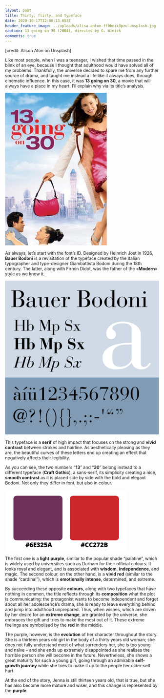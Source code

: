 ```yaml
---
layout: post
title: Thirty, flirty, and typeface
date: 2020-10-17T12:00:13.653Z
header_feature_image: ../uploads/alisa-anton-ff0hoix3pzu-unsplash.jpg
caption: 13 going on 30 (2004), directed by G. Winick
comments: true
---
```

\[credit: Alison Aton on Unsplash]

Like most people, when I was a teenager, I wished that time passed in the blink of an eye, because I thought that adulthood would have solved all of my problems. Thankfully, the universe decided to spare me from any further source of drama, and taught me instead a life like it always does, through cinematic influence. In this case, it was **13 going on 30**, a movie that will always have a place in my heart. I’ll explain why via its title’s analysis.

![[credit: azn.newsonnetflix.com]](../uploads/050ac1501798ffdf29f37ec1bf6a7edb.jpg)

As always, let’s start with the font’s ID. Designed by Heinrich Jost in 1926, **Bauer Bodoni** is a revisitation of the typeface created by the Italian typographer and type-designer Giambattista Bodoni during the 18th century. The latter, along with Firmin Didot, was the father of the «**Modern**» style as we know it.

![[credit: Wikipedia]](../uploads/bauer_bodoni_mostra.svg.png)

This typeface is a **serif** of high impact that focuses on the strong and **vivid contrast** between strokes and hairline. As aesthetically pleasing as they are, the beautiful curves of these letters end up creating an effect that negatively affects their legibility.

As you can see, the two numbers “**13**” and “**30**” belong instead to a different typeface (**Craft Gothic**), a sans-serif, its simplicity creating a nice, **smooth contrast** as it is placed side by side with the bold and elegant Bodoni. Not only they differ in font, but also in colour.

![](../uploads/prettycolor.png)

The first one is a **light** **purple**, similar to the popular shade “palatine”, which is widely used by universities such as Durham for their official colours. It looks royal and elegant, and is associated with **wisdom**, **independence**, and magic. The second colour, on the other hand, is a **vivid red** (similar to the shade “cardinal”), which is **emotionally intense**, determined, and extreme.

By succeeding these opposite **colours**, along with two typefaces that have nothing in common, the title reflects through its **composition** what the plot is communicating: the protagonist wants to become independent and forget about all her adolescence’s drama, she is ready to leave everything behind and jump into adulthood unprepared. Thus, when wishes, which are driven by her desire for an **extreme change**, are granted by the universe, she embraces the gift and tries to make the most out of it. These extreme feelings are symbolised by the **red** in the middle.

The purple, however, is the **evolution** of her character throughout the story. She is a thirteen years old girl in the body of a thirty years old woman; she does not fully understand most of what surrenders her, she is too young and naïve – and she ends up extremely disappointed as she realises the horrible person she will become in the future. Nevertheless, she shows a great maturity for such a young girl, going through an admirable **self-growth journey** while she tries to make it up to the people her older-self hurt.

At the end of the story, Jenna is still thirteen years old, that is true, but she has also become more mature and wiser, and this change is represented by the **purple**.
